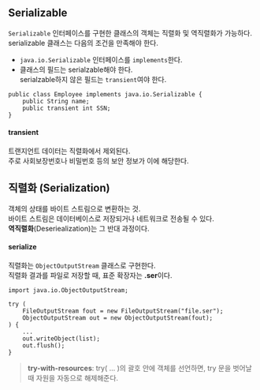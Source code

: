 ## Serializable
`Serializable` 인터페이스를 구현한 클래스의 객체는 직렬화 및 역직렬화가 가능하다.  
serializable 클래스는 다음의 조건을 만족해야 한다.
- `java.io.Serializable` 인터페이스를 `implements`한다.
- 클래스의 필드는 serialzable해야 한다.  
serialzable하지 않은 필드는 `transient`여야 한다.
```
public class Employee implements java.io.Serializable {
    public String name;
    public transient int SSN;
}
```
#### transient
트랜지언트 데이터는 직렬화에서 제외된다.  
주로 사회보장번호나 비밀번호 등의 보안 정보가 이에 해당한다.

## 직렬화 (Serialization)
객체의 상태를 바이트 스트림으로 변환하는 것.  
바이트 스트림은 데이터베이스로 저장되거나 네트워크로 전송될 수 있다.  
**역직렬화**(Deseriealization)는 그 반대 과정이다.
#### serialize
직렬화는 `ObjectOutputStream` 클래스로 구현한다.  
직렬화 결과를 파일로 저장할 때, 표준 확장자는 **.ser**이다.
```
import java.io.ObjectOutputStream;

try (
    FileOutputStream fout = new FileOutputStream("file.ser");
    ObjectOutputStream out = new ObjectOutputStream(fout);
) {
    ...
    out.writeObject(list);
    out.flush();
}
```
> **try-with-resources**: try( ... )의 괄호 안에 객체를 선언하면, try 문을 벗어날 때 자원을 자동으로 해제해준다.
